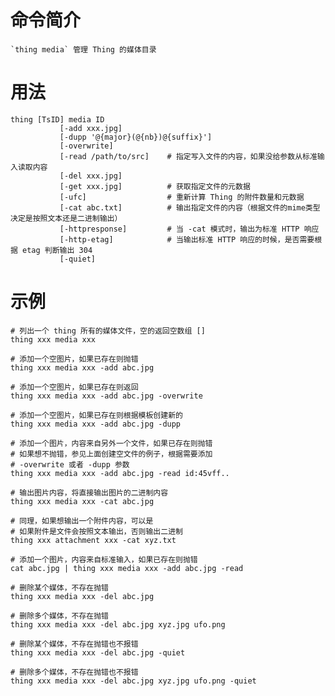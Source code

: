 # 命令简介 

    `thing media` 管理 Thing 的媒体目录

# 用法

    thing [TsID] media ID
               [-add xxx.jpg]
               [-dupp '@{major}(@{nb})@{suffix}']
               [-overwrite]
               [-read /path/to/src]    # 指定写入文件的内容，如果没给参数从标准输入读取内容
               [-del xxx.jpg]
               [-get xxx.jpg]          # 获取指定文件的元数据
               [-ufc]                  # 重新计算 Thing 的附件数量和元数据
               [-cat abc.txt]          # 输出指定文件的内容（根据文件的mime类型决定是按照文本还是二进制输出）
               [-httpresponse]         # 当 -cat 模式时，输出为标准 HTTP 响应
               [-http-etag]            # 当输出标准 HTTP 响应的时候，是否需要根据 etag 判断输出 304
               [-quiet]

# 示例

    # 列出一个 thing 所有的媒体文件，空的返回空数组 []
    thing xxx media xxx
        
    # 添加一个空图片，如果已存在则抛错
    thing xxx media xxx -add abc.jpg
        
    # 添加一个空图片，如果已存在则返回
    thing xxx media xxx -add abc.jpg -overwrite
        
    # 添加一个空图片，如果已存在则根据模板创建新的
    thing xxx media xxx -add abc.jpg -dupp
        
    # 添加一个图片，内容来自另外一个文件，如果已存在则抛错
    # 如果想不抛错，参见上面创建空文件的例子，根据需要添加
    # -overwrite 或者 -dupp 参数
    thing xxx media xxx -add abc.jpg -read id:45vff..
    
    # 输出图片内容，将直接输出图片的二进制内容
    thing xxx media xxx -cat abc.jpg
    
    # 同理，如果想输出一个附件内容，可以是
    # 如果附件是文件会按照文本输出，否则输出二进制 
    thing xxx attachment xxx -cat xyz.txt
        
    # 添加一个图片，内容来自标准输入，如果已存在则抛错
    cat abc.jpg | thing xxx media xxx -add abc.jpg -read  
    
    # 删除某个媒体，不存在抛错
    thing xxx media xxx -del abc.jpg
    
    # 删除多个媒体，不存在抛错
    thing xxx media xxx -del abc.jpg xyz.jpg ufo.png
    
    # 删除某个媒体，不存在抛错也不报错
    thing xxx media xxx -del abc.jpg -quiet
    
    # 删除多个媒体，不存在抛错也不报错
    thing xxx media xxx -del abc.jpg xyz.jpg ufo.png -quiet
